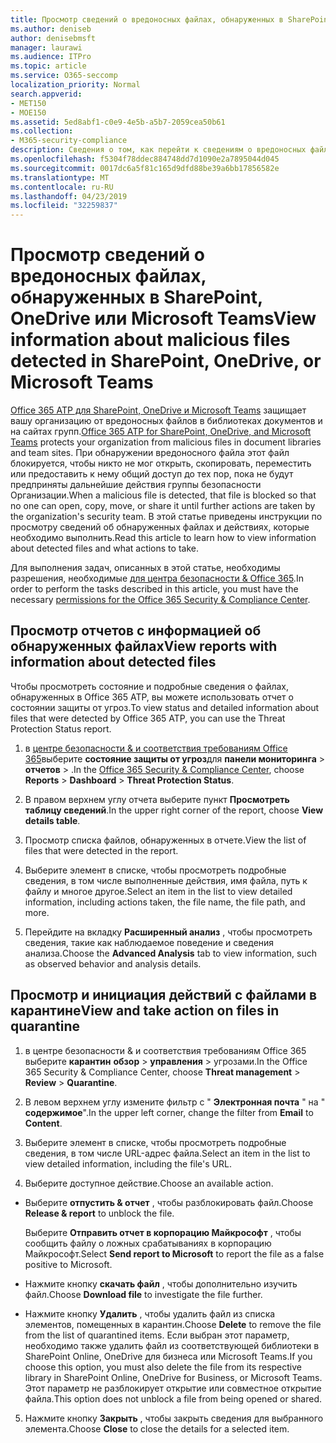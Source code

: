 ```yaml
---
title: Просмотр сведений о вредоносных файлах, обнаруженных в SharePoint, OneDrive или Microsoft Teams
ms.author: deniseb
author: denisebmsft
manager: laurawi
ms.audience: ITPro
ms.topic: article
ms.service: O365-seccomp
localization_priority: Normal
search.appverid:
- MET150
- MOE150
ms.assetid: 5ed8abf1-c0e9-4e5b-a5b7-2059cea50b61
ms.collection:
- M365-security-compliance
description: Сведения о том, как перейти к сведениям о вредоносных файлах, обнаруженных в SharePoint, OneDrive или Teams, а также о том, как выполнять действия с этими файлами.
ms.openlocfilehash: f5304f78ddec884748dd7d1090e2a7895044d045
ms.sourcegitcommit: 0017dc6a5f81c165d9dfd88be39a6bb17856582e
ms.translationtype: MT
ms.contentlocale: ru-RU
ms.lasthandoff: 04/23/2019
ms.locfileid: "32259837"
---
```

# <a name="view-information-about-malicious-files-detected-in-sharepoint-onedrive-or-microsoft-teams"></a><span data-ttu-id="f696a-103">Просмотр сведений о вредоносных файлах, обнаруженных в SharePoint, OneDrive или Microsoft Teams</span><span class="sxs-lookup"><span data-stu-id="f696a-103">View information about malicious files detected in SharePoint, OneDrive, or Microsoft Teams</span></span>

<span data-ttu-id="f696a-104">[Office 365 ATP для SharePoint, OneDrive и Microsoft Teams](atp-for-spo-odb-and-teams.md) защищает вашу организацию от вредоносных файлов в библиотеках документов и на сайтах групп.</span><span class="sxs-lookup"><span data-stu-id="f696a-104">[Office 365 ATP for SharePoint, OneDrive, and Microsoft Teams](atp-for-spo-odb-and-teams.md) protects your organization from malicious files in document libraries and team sites.</span></span> <span data-ttu-id="f696a-105">При обнаружении вредоносного файла этот файл блокируется, чтобы никто не мог открыть, скопировать, переместить или предоставить к нему общий доступ до тех пор, пока не будут предприняты дальнейшие действия группы безопасности Организации.</span><span class="sxs-lookup"><span data-stu-id="f696a-105">When a malicious file is detected, that file is blocked so that no one can open, copy, move, or share it until further actions are taken by the organization's security team.</span></span> <span data-ttu-id="f696a-106">В этой статье приведены инструкции по просмотру сведений об обнаруженных файлах и действиях, которые необходимо выполнить.</span><span class="sxs-lookup"><span data-stu-id="f696a-106">Read this article to learn how to view information about detected files and what actions to take.</span></span> 

<span data-ttu-id="f696a-107">Для выполнения задач, описанных в этой статье, необходимы разрешения, необходимые [для центра безопасности &amp; Office 365](permissions-in-the-security-and-compliance-center.md).</span><span class="sxs-lookup"><span data-stu-id="f696a-107">In order to perform the tasks described in this article, you must have the necessary [permissions for the Office 365 Security &amp; Compliance Center](permissions-in-the-security-and-compliance-center.md).</span></span> 
  
## <a name="view-reports-with-information-about-detected-files"></a><span data-ttu-id="f696a-108">Просмотр отчетов с информацией об обнаруженных файлах</span><span class="sxs-lookup"><span data-stu-id="f696a-108">View reports with information about detected files</span></span>

<span data-ttu-id="f696a-109">Чтобы просмотреть состояние и подробные сведения о файлах, обнаруженных в Office 365 ATP, вы можете использовать отчет о состоянии защиты от угроз.</span><span class="sxs-lookup"><span data-stu-id="f696a-109">To view status and detailed information about files that were detected by Office 365 ATP, you can use the Threat Protection Status report.</span></span>
  
1. <span data-ttu-id="f696a-110">в [центре безопасности &amp; и соответствия требованиям Office 365](https://protection.office.com)выберите **состояние защиты от угроз**для **панели мониторинга** \> **отчетов** \> .</span><span class="sxs-lookup"><span data-stu-id="f696a-110">In the [Office 365 Security &amp; Compliance Center](https://protection.office.com), choose **Reports** \> **Dashboard** \> **Threat Protection Status**.</span></span>
    
2. <span data-ttu-id="f696a-111">В правом верхнем углу отчета выберите пункт **Просмотреть таблицу сведений**.</span><span class="sxs-lookup"><span data-stu-id="f696a-111">In the upper right corner of the report, choose **View details table**.</span></span>
    
3. <span data-ttu-id="f696a-112">Просмотр списка файлов, обнаруженных в отчете.</span><span class="sxs-lookup"><span data-stu-id="f696a-112">View the list of files that were detected in the report.</span></span>
    
4. <span data-ttu-id="f696a-113">Выберите элемент в списке, чтобы просмотреть подробные сведения, в том числе выполненные действия, имя файла, путь к файлу и многое другое.</span><span class="sxs-lookup"><span data-stu-id="f696a-113">Select an item in the list to view detailed information, including actions taken, the file name, the file path, and more.</span></span>
    
5. <span data-ttu-id="f696a-114">Перейдите на вкладку **Расширенный анализ** , чтобы просмотреть сведения, такие как наблюдаемое поведение и сведения анализа.</span><span class="sxs-lookup"><span data-stu-id="f696a-114">Choose the **Advanced Analysis** tab to view information, such as observed behavior and analysis details.</span></span> 
  
## <a name="view-and-take-action-on-files-in-quarantine"></a><span data-ttu-id="f696a-115">Просмотр и инициация действий с файлами в карантине</span><span class="sxs-lookup"><span data-stu-id="f696a-115">View and take action on files in quarantine</span></span>

1. <span data-ttu-id="f696a-116">в центре безопасности &amp; и соответствия требованиям Office 365 выберите **карантин** **обзор** \> **управления** \> угрозами.</span><span class="sxs-lookup"><span data-stu-id="f696a-116">In the Office 365 Security &amp; Compliance Center, choose **Threat management** \> **Review** \> **Quarantine**.</span></span>
    
2. <span data-ttu-id="f696a-117">В левом верхнем углу измените фильтр с " **Электронная почта** " на " **содержимое**".</span><span class="sxs-lookup"><span data-stu-id="f696a-117">In the upper left corner, change the filter from **Email** to **Content**.</span></span>
    
3. <span data-ttu-id="f696a-118">Выберите элемент в списке, чтобы просмотреть подробные сведения, в том числе URL-адрес файла.</span><span class="sxs-lookup"><span data-stu-id="f696a-118">Select an item in the list to view detailed information, including the file's URL.</span></span>
    
4. <span data-ttu-id="f696a-119">Выберите доступное действие.</span><span class="sxs-lookup"><span data-stu-id="f696a-119">Choose an available action.</span></span>
    
  - <span data-ttu-id="f696a-120">Выберите **отпустить &amp; отчет** , чтобы разблокировать файл.</span><span class="sxs-lookup"><span data-stu-id="f696a-120">Choose **Release &amp; report** to unblock the file.</span></span> 
    
    <span data-ttu-id="f696a-121">Выберите **Отправить отчет в корпорацию Майкрософт** , чтобы сообщить файлу о ложных срабатываниях в корпорацию Майкрософт.</span><span class="sxs-lookup"><span data-stu-id="f696a-121">Select **Send report to Microsoft** to report the file as a false positive to Microsoft.</span></span> 
    
  - <span data-ttu-id="f696a-122">Нажмите кнопку **скачать файл** , чтобы дополнительно изучить файл.</span><span class="sxs-lookup"><span data-stu-id="f696a-122">Choose **Download file** to investigate the file further.</span></span> 
    
  - <span data-ttu-id="f696a-123">Нажмите кнопку **Удалить** , чтобы удалить файл из списка элементов, помещенных в карантин.</span><span class="sxs-lookup"><span data-stu-id="f696a-123">Choose **Delete** to remove the file from the list of quarantined items.</span></span> <span data-ttu-id="f696a-124">Если выбран этот параметр, необходимо также удалить файл из соответствующей библиотеки в SharePoint Online, OneDrive для бизнеса или Microsoft Teams.</span><span class="sxs-lookup"><span data-stu-id="f696a-124">If you choose this option, you must also delete the file from its respective library in SharePoint Online, OneDrive for Business, or Microsoft Teams.</span></span> <span data-ttu-id="f696a-125">Этот параметр не разблокирует открытие или совместное открытие файла.</span><span class="sxs-lookup"><span data-stu-id="f696a-125">This option does not unblock a file from being opened or shared.</span></span> 
    
5. <span data-ttu-id="f696a-126">Нажмите кнопку **Закрыть** , чтобы закрыть сведения для выбранного элемента.</span><span class="sxs-lookup"><span data-stu-id="f696a-126">Choose **Close** to close the details for a selected item.</span></span> 
  
  


